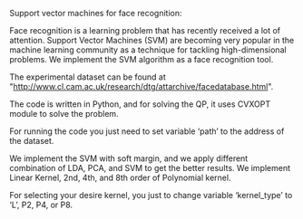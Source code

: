 Support vector machines for face recognition:

Face recognition is a learning problem that has recently received a lot of attention. Support Vector Machines (SVM) are becoming very popular in the machine learning community as a technique for tackling high-dimensional problems. We implement the SVM algorithm as a face recognition tool. 

The experimental dataset can be found at "http://www.cl.cam.ac.uk/research/dtg/attarchive/facedatabase.html". 

 The code is  written in Python, and for solving the QP, it  uses CVXOPT module to solve the problem.

For running the code you just need to set variable ‘path’ to the address of the dataset. 

We implement the SVM with soft margin, and we apply different combination of LDA, PCA, and SVM to get the better results. We implement Linear Kernel, 2nd, 4th, and 8th order of Polynomial kernel.  

For selecting your desire kernel, you just to change variable ‘kernel_type’ to ‘L’, P2, P4, or P8. 



